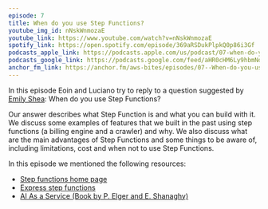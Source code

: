 ```yaml
---
episode: 7
title: When do you use Step Functions?
youtube_img_id: nNskWnmozaE
youtube_link: https://www.youtube.com/watch?v=nNskWnmozaE
spotify_link: https://open.spotify.com/episode/369aRSDukPlpkQ0p86i3Gf
podcasts_apple_link: https://podcasts.apple.com/us/podcast/07-when-do-you-use-step-functions/id1585489017?i=1000539340522
podcasts_google_link: https://podcasts.google.com/feed/aHR0cHM6Ly9hbmNob3IuZm0vcy82YTMzMTJhMC9wb2RjYXN0L3Jzcw/episode/MjI4ZDRmY2QtNWY0ZS00YjliLTkwYTItMGVkYzdlMmYxNDFi?sa=X&ved=0CAUQkfYCahcKEwjQ4fnhqPX3AhUAAAAAHQAAAAAQAQ
anchor_fm_link: https://anchor.fm/aws-bites/episodes/07--When-do-you-use-Step-Functions-e18qtqg
---
```


In this episode Eoin and Luciano try to reply to a question suggested by <a href="https://twitter.com/em__shea">Emily Shea</a>: When do you use Step Functions?

Our answer describes what Step Function is and what you can build with it. We discuss some examples of features that we built in the past using step functions (a billing engine and a crawler) and why. We also discuss what are the main advantages of Step Functions and some things to be aware of, including limitations, cost and when not to use Step Functions.
    
In this episode we mentioned the following resources:

  - [Step functions home page](https://aws.amazon.com/step-functions/?step-functions.sort-by=item.additionalFields.postDateTime&step-functions.sort-order=desc)
  - [Express step functions](https://docs.aws.amazon.com/step-functions/latest/dg/concepts-standard-vs-express.html)
  - [AI As a Service (Book by P. Elger and E. Shanaghy)](https://www.manning.com/books/ai-as-a-service)